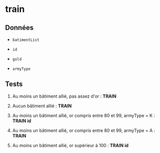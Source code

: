 # train

## Données

- `batimentList`

- `id`

- `gold`

- `armyType`

## Tests

1. Au moins un bâtiment allié, pas assez d'or : **TRAIN**

2. Aucun bâtiment allié : **TRAIN**

3. Au moins un bâtiment allié, or compris entre 80 et 99, armyType = K : **TRAIN id**

4. Au moins un bâtiment allié, or compris entre 80 et 99, armyType = A : **TRAIN**

5. Au moins un bâtiment allié, or supérieur à 100 : **TRAIN id** 
